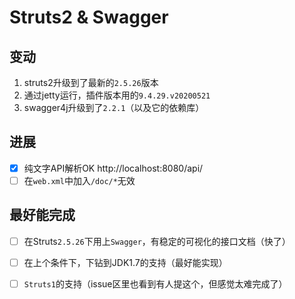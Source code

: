 # Struts2 & Swagger

## 变动

1. struts2升级到了最新的`2.5.26`版本
2. 通过jetty运行，插件版本用的`9.4.29.v20200521`
3. swagger4j升级到了`2.2.1`（以及它的依赖库）

## 进展

- [x] 纯文字API解析OK http://localhost:8080/api/ 
- [ ] 在`web.xml`中加入`/doc/*`无效

## 最好能完成

- [ ] 在Struts`2.5.26`下用上`Swagger`，有稳定的可视化的接口文档（快了）
- [ ] 在上个条件下，下钻到JDK1.7的支持（最好能实现）
- [ ] `Struts1`的支持（issue区里也看到有人提这个，但感觉太难完成了）

